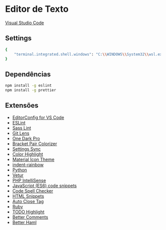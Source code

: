 # Editor de Texto

[Visual Studio Code](https://code.visualstudio.com/)

## Settings

```sh
{
    "terminal.integrated.shell.windows": "C:\\WINDOWS\\System32\\wsl.exe"
}
```

## Dependências

```sh
npm install -g eslint
npm install -g prettier
```

## Extensões

- [EditorConfig for VS Code](https://marketplace.visualstudio.com/items?itemName=EditorConfig.EditorConfig)
- [ESLint](https://marketplace.visualstudio.com/items?itemName=dbaeumer.vscode-eslint)
- [Sass Lint](https://marketplace.visualstudio.com/items?itemName=glen-84.sass-lint)
- [Git Lens](https://marketplace.visualstudio.com/items?itemName=eamodio.gitlens)
- [One Dark Pro](https://marketplace.visualstudio.com/items?itemName=zhuangtongfa.Material-theme)
- [Bracket Pair Colorizer](https://marketplace.visualstudio.com/items?itemName=CoenraadS.bracket-pair-colorizer)
- [Settings Sync](https://marketplace.visualstudio.com/items?itemName=Shan.code-settings-sync)
- [Color Highlight](https://marketplace.visualstudio.com/items?itemName=naumovs.color-highlight)
- [Material Icon Theme](https://marketplace.visualstudio.com/items?itemName=PKief.material-icon-theme)
- [indent-rainbow](https://marketplace.visualstudio.com/items?itemName=oderwat.indent-rainbow)
- [Python](https://marketplace.visualstudio.com/items?itemName=ms-python.python)
- [Vetur](https://marketplace.visualstudio.com/items?itemName=octref.vetur)
- [PHP IntelliSense](https://marketplace.visualstudio.com/items?itemName=felixfbecker.php-intellisense)
- [JavaScript (ES6) code snippets](https://marketplace.visualstudio.com/items?itemName=xabikos.JavaScriptSnippets)
- [Code Spell Checker](https://marketplace.visualstudio.com/items?itemName=streetsidesoftware.code-spell-checker)
- [HTML Snippets](https://marketplace.visualstudio.com/items?itemName=abusaidm.html-snippets)
- [Auto Close Tag](https://marketplace.visualstudio.com/items?itemName=formulahendry.auto-close-tag)
- [Ruby](https://marketplace.visualstudio.com/items?itemName=rebornix.Ruby)
- [TODO Highlight](https://marketplace.visualstudio.com/items?itemName=wayou.vscode-todo-highlight)
- [Better Comments](https://marketplace.visualstudio.com/items?itemName=aaron-bond.better-comments)
- [Better Haml](https://marketplace.visualstudio.com/items?itemName=karunamurti.haml)
